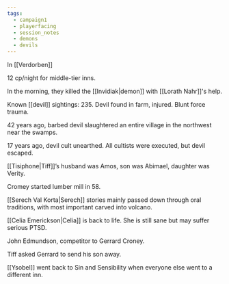 ```yaml
---
tags:
  - campaign1
  - playerfacing
  - session_notes
  - demons
  - devils
---
```

In [[Verdorben]]

12 cp/night for middle-tier inns.

In the morning, they killed the [[Invidiak|demon]] with [[Lorath Nahr]]'s help.

Known [[devil]] sightings: 235. Devil found in farm, injured. Blunt force trauma.

42 years ago, barbed devil slaughtered an entire village in the northwest near the swamps.

17 years ago, devil cult unearthed. All cultists were executed, but devil escaped.

[[Tisiphone|Tiff]]’s husband was Amos, son was Abimael, daughter was Verity.

Cromey started lumber mill in 58.

[[Serech Val Korta|Serech]] stories mainly passed down through oral traditions, with most important carved into volcano.

[[Celia Emerickson|Celia]] is back to life. She is still sane but may suffer serious PTSD.

John Edmundson, competitor to Gerrard Croney.

Tiff asked Gerrard to send his son away.

[[Ysobel]] went back to Sin and Sensibility when everyone else went to a different inn.